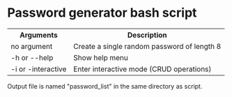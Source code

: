 <div>
  <h1>Password generator bash script</h1>
  <table>
    <tr>
      <th>Arguments</th>
      <th>Description</th>
    </tr>
    <tr>
      <td>no argument</td>
      <td>Create a single random password of length 8</td>
    </tr>
    <tr>
      <td>-h or --help</td>
      <td>Show help menu</td>
    </tr>
    <tr>
      <td>-i or -interactive</td>
      <td>Enter interactive mode (CRUD operations)</td>
    </tr>
  </table>
  <p>Output file is named "password_list" in the same directory as script.</p>
</div>
